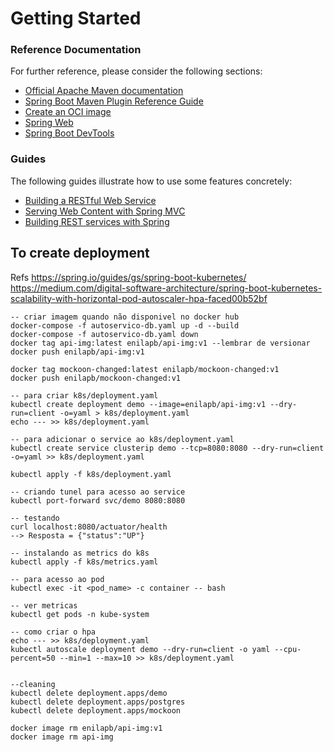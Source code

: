 # Getting Started

### Reference Documentation
For further reference, please consider the following sections:

* [Official Apache Maven documentation](https://maven.apache.org/guides/index.html)
* [Spring Boot Maven Plugin Reference Guide](https://docs.spring.io/spring-boot/docs/3.1.4/maven-plugin/reference/html/)
* [Create an OCI image](https://docs.spring.io/spring-boot/docs/3.1.4/maven-plugin/reference/html/#build-image)
* [Spring Web](https://docs.spring.io/spring-boot/docs/3.1.4/reference/htmlsingle/index.html#web)
* [Spring Boot DevTools](https://docs.spring.io/spring-boot/docs/3.1.4/reference/htmlsingle/index.html#using.devtools)

### Guides
The following guides illustrate how to use some features concretely:

* [Building a RESTful Web Service](https://spring.io/guides/gs/rest-service/)
* [Serving Web Content with Spring MVC](https://spring.io/guides/gs/serving-web-content/)
* [Building REST services with Spring](https://spring.io/guides/tutorials/rest/)

## To create deployment
Refs
https://spring.io/guides/gs/spring-boot-kubernetes/
https://medium.com/digital-software-architecture/spring-boot-kubernetes-scalability-with-horizontal-pod-autoscaler-hpa-faced00b52bf
```
-- criar imagem quando não disponivel no docker hub
docker-compose -f autoservico-db.yaml up -d --build
docker-compose -f autoservico-db.yaml down
docker tag api-img:latest enilapb/api-img:v1 --lembrar de versionar
docker push enilapb/api-img:v1

docker tag mockoon-changed:latest enilapb/mockoon-changed:v1
docker push enilapb/mockoon-changed:v1

-- para criar k8s/deployment.yaml
kubectl create deployment demo --image=enilapb/api-img:v1 --dry-run=client -o=yaml > k8s/deployment.yaml
echo --- >> k8s/deployment.yaml

-- para adicionar o service ao k8s/deployment.yaml
kubectl create service clusterip demo --tcp=8080:8080 --dry-run=client -o=yaml >> k8s/deployment.yaml

kubectl apply -f k8s/deployment.yaml

-- criando tunel para acesso ao service
kubectl port-forward svc/demo 8080:8080

-- testando
curl localhost:8080/actuator/health
--> Resposta = {"status":"UP"}

-- instalando as metrics do k8s
kubectl apply -f k8s/metrics.yaml

-- para acesso ao pod
kubectl exec -it <pod_name> -c container -- bash

-- ver metricas 
kubectl get pods -n kube-system

-- como criar o hpa 
echo --- >> k8s/deployment.yaml
kubectl autoscale deployment demo --dry-run=client -o yaml --cpu-percent=50 --min=1 --max=10 >> k8s/deployment.yaml


--cleaning 
kubectl delete deployment.apps/demo
kubectl delete deployment.apps/postgres
kubectl delete deployment.apps/mockoon

docker image rm enilapb/api-img:v1
docker image rm api-img
```

